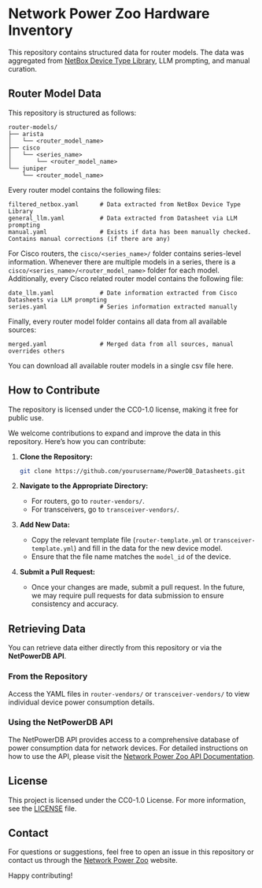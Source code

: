 # Network Power Zoo Hardware Inventory

This repository contains structured data for router models. The data was aggregated from [NetBox Device Type Library](https://github.com/netbox-community/devicetype-library/tree/master), LLM prompting, and manual curation.

## Router Model Data

This repository is structured as follows:

```
router-models/
├── arista
│   └── <router_model_name>
├── cisco
│   └── <series_name>
│       └── <router_model_name>
└── juniper
    └── <router_model_name>
```

Every router model contains the following files:

```
filtered_netbox.yaml      # Data extracted from NetBox Device Type Library
general_llm.yaml          # Data extracted from Datasheet via LLM prompting
manual.yaml               # Exists if data has been manually checked. Contains manual corrections (if there are any)
```

For Cisco routers, the `cisco/<series_name>/` folder contains series-level information. Whenever there are multiple models in a series, there is a `cisco/<series_name>/<router_model_name>` folder for each model. Additionally, every Cisco related router model contains the following file:

```
date_llm.yaml             # Date information extracted from Cisco Datasheets via LLM prompting
series.yaml               # Series information extracted manually
```

Finally, every router model folder contains all data from all available sources:

```
merged.yaml               # Merged data from all sources, manual overrides others
```

You can download all available router models in a single csv file here.

## How to Contribute

The repository is licensed under the CC0-1.0 license, making it free for public use.

We welcome contributions to expand and improve the data in this repository. Here’s how you can contribute:

1. **Clone the Repository:**
   ```sh
   git clone https://github.com/yourusername/PowerDB_Datasheets.git
   ```
2. **Navigate to the Appropriate Directory:**
   - For routers, go to `router-vendors/`.
   - For transceivers, go to `transceiver-vendors/`.
3. **Add New Data:**

   - Copy the relevant template file (`router-template.yml` or `transceiver-template.yml`) and fill in the data for the new device model.
   - Ensure that the file name matches the `model_id` of the device.

4. **Submit a Pull Request:**
   - Once your changes are made, submit a pull request. In the future, we may require pull requests for data submission to ensure consistency and accuracy.

## Retrieving Data

You can retrieve data either directly from this repository or via the **NetPowerDB API**.

### From the Repository

Access the YAML files in `router-vendors/` or `transceiver-vendors/` to view individual device power consumption details.

### Using the NetPowerDB API

The NetPowerDB API provides access to a comprehensive database of power consumption data for network devices. For detailed instructions on how to use the API, please visit the [Network Power Zoo API Documentation](https://networkpowerzoo.ethz.ch/).

## License

This project is licensed under the CC0-1.0 License. For more information, see the [LICENSE](LICENSE) file.

## Contact

For questions or suggestions, feel free to open an issue in this repository or contact us through the [Network Power Zoo](https://networkpowerzoo.ethz.ch/) website.

Happy contributing!
